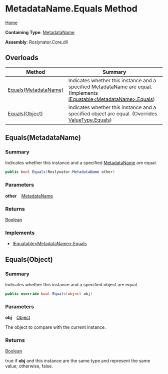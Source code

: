 # MetadataName\.Equals Method

[Home](../../../README.md)

**Containing Type**: [MetadataName](../README.md)

**Assembly**: Roslynator\.Core\.dll

## Overloads

| Method | Summary |
| ------ | ------- |
| [Equals(MetadataName)](#Roslynator_MetadataName_Equals_Roslynator_MetadataName_) | Indicates whether this instance and a specified [MetadataName](../README.md) are equal\. \(Implements [IEquatable\<MetadataName>.Equals](https://docs.microsoft.com/en-us/dotnet/api/system.iequatable-1.equals)\) |
| [Equals(Object)](#Roslynator_MetadataName_Equals_System_Object_) | Indicates whether this instance and a specified object are equal\. \(Overrides [ValueType.Equals](https://docs.microsoft.com/en-us/dotnet/api/system.valuetype.equals)\) |

## Equals\(MetadataName\) <a name="Roslynator_MetadataName_Equals_Roslynator_MetadataName_"></a>

### Summary

Indicates whether this instance and a specified [MetadataName](../README.md) are equal\.

```csharp
public bool Equals(Roslynator.MetadataName other)
```

### Parameters

**other** &ensp; [MetadataName](../README.md)

### Returns

[Boolean](https://docs.microsoft.com/en-us/dotnet/api/system.boolean)

### Implements

* [IEquatable\<MetadataName>.Equals](https://docs.microsoft.com/en-us/dotnet/api/system.iequatable-1.equals)

## Equals\(Object\) <a name="Roslynator_MetadataName_Equals_System_Object_"></a>

### Summary

Indicates whether this instance and a specified object are equal\.

```csharp
public override bool Equals(object obj)
```

### Parameters

**obj** &ensp; [Object](https://docs.microsoft.com/en-us/dotnet/api/system.object)

The object to compare with the current instance\.

### Returns

[Boolean](https://docs.microsoft.com/en-us/dotnet/api/system.boolean)

true if **obj** and this instance are the same type and represent the same value; otherwise, false\. 